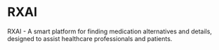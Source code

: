 # RXAI
RXAI - A smart platform for finding medication alternatives and details, designed to assist healthcare professionals and patients.
